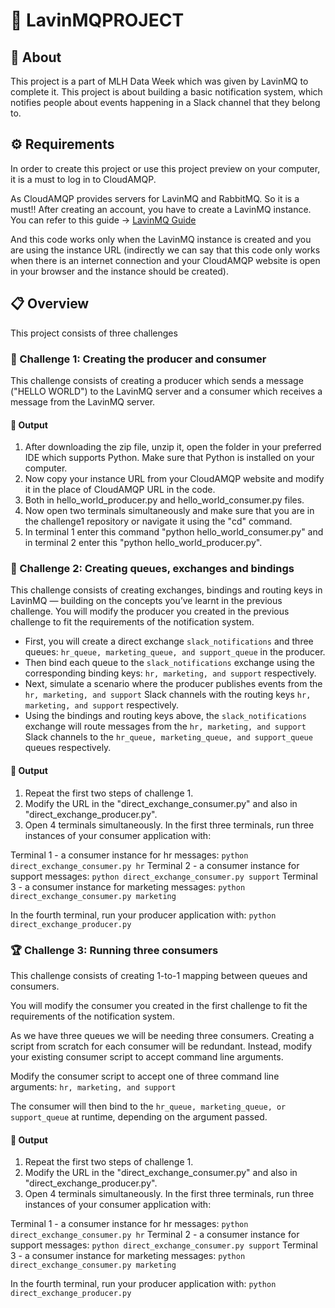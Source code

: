 # 🚀 LavinMQPROJECT

## 📝 About
This project is a part of MLH Data Week which was given by LavinMQ to complete it. 
This project is about building a basic notification system, which notifies people about events happening in a Slack channel that they belong to.

## ⚙️ Requirements
In order to create this project or use this project preview on your computer, it is a must to log in to CloudAMQP.

As CloudAMQP provides servers for LavinMQ and RabbitMQ. So it is a must!!
After creating an account, you have to create a LavinMQ instance. You can refer to this guide -> [LavinMQ Guide](https://hackp.ac/ghwdata24-lavinmq-guide2)

And this code works only when the LavinMQ instance is created and you are using the instance URL (indirectly we can say that this code only works when there is an internet connection and your CloudAMQP website is open in your browser and the instance should be created).

## 📋 Overview
This project consists of three challenges

### 🎯 Challenge 1: Creating the producer and consumer
This challenge consists of creating a producer which sends a message ("HELLO WORLD") to the LavinMQ server and a consumer which receives a message from the LavinMQ server.
#### 📄 Output
1. After downloading the zip file, unzip it, open the folder in your preferred IDE which supports Python. Make sure that Python is installed on your computer.
2. Now copy your instance URL from your CloudAMQP website and modify it in the place of CloudAMQP URL in the code.
3. Both in hello_world_producer.py and hello_world_consumer.py files. 
4. Now open two terminals simultaneously and make sure that you are in the challenge1 repository or navigate it using the "cd" command.
5. In terminal 1 enter this command "python hello_world_consumer.py" and in terminal 2 enter this "python hello_world_producer.py". 
    
### 🚧 Challenge 2: Creating queues, exchanges and bindings
This challenge consists of creating exchanges, bindings and routing keys in LavinMQ — building on the concepts you’ve learnt in the previous challenge.
You will modify the producer you created in the previous challenge to fit the requirements of the notification system.
- First, you will create a direct exchange `slack_notifications` and three queues: `hr_queue, marketing_queue, and support_queue` in the producer.
- Then bind each queue to the `slack_notifications` exchange using the corresponding binding keys: `hr, marketing, and support` respectively.
- Next, simulate a scenario where the producer publishes events from the `hr, marketing, and support` Slack channels with the routing keys `hr, marketing, and support` respectively.
- Using the bindings and routing keys above, the `slack_notifications` exchange will route messages from the `hr, marketing, and support` Slack channels to the `hr_queue, marketing_queue, and support_queue` queues respectively.
#### 📄 Output
1. Repeat the first two steps of challenge 1.
2. Modify the URL in the "direct_exchange_consumer.py" and also in "direct_exchange_producer.py".
3. Open 4 terminals simultaneously. In the first three terminals, run three instances of your consumer application with:

Terminal 1 - a consumer instance for hr messages: `python direct_exchange_consumer.py hr`
Terminal 2 - a consumer instance for support messages: `python direct_exchange_consumer.py support`
Terminal 3 - a consumer instance for marketing messages: `python direct_exchange_consumer.py marketing`

In the fourth terminal, run your producer application with: `python direct_exchange_producer.py`

### 🏆 Challenge 3: Running three consumers
This challenge consists of creating 1-to-1 mapping between queues and consumers.

You will modify the consumer you created in the first challenge to fit the requirements of the notification system.

As we have three queues we will be needing three consumers. Creating a script from scratch for each consumer will be redundant. Instead, modify your existing consumer script to accept command line arguments.

Modify the consumer script to accept one of three command line arguments: `hr, marketing, and support`

The consumer will then bind to the `hr_queue, marketing_queue, or support_queue` at runtime, depending on the argument passed.
#### 📄 Output
1. Repeat the first two steps of challenge 1.
2. Modify the URL in the "direct_exchange_consumer.py" and also in "direct_exchange_producer.py".
3. Open 4 terminals simultaneously. In the first three terminals, run three instances of your consumer application with:

Terminal 1 - a consumer instance for hr messages: `python direct_exchange_consumer.py hr`
Terminal 2 - a consumer instance for support messages: `python direct_exchange_consumer.py support`
Terminal 3 - a consumer instance for marketing messages: `python direct_exchange_consumer.py marketing`

In the fourth terminal, run your producer application with: `python direct_exchange_producer.py`





